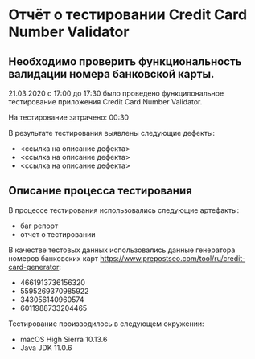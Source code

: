 # Отчёт о тестировании Credit Card Number Validator

## Необходимо проверить функциональность валидации номера банковской карты.

21.03.2020 с 17:00 до 17:30 было проведено функцилональное тестирование приложения Credit Card Number Validator.

На тестирование затрачено: 00:30

В результате тестирования выявлены следующие дефекты:
* <ссылка на описание дефекта>
* <ссылка на описание дефекта>
* <ссылка на описание дефекта>

## Описание процесса тестирования

В процессе тестирования использовались следующие артефакты:
* баг репорт
* отчет о тестировании


В качестве тестовых данных использовались данные генератора номеров банковских карт https://www.prepostseo.com/tool/ru/credit-card-generator:
* 4661913736156320
* 5595269370985922
* 343056140960574
* 6011988733204465

Тестирование производилось в следующем окружении:
* macOS High Sierra 10.13.6
* Java JDK 11.0.6
